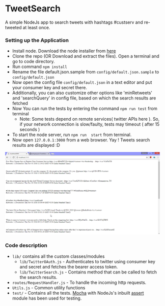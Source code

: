 # TweetSearch
A simple NodeJs app to search tweets with hashtags #custserv and re-tweeted at least once.

### Setting up the Application
* Install node. Download the node installer from [here](https://nodejs.org/en/download/) 
* Clone the repo (OR Download and extract the files). Open a terminal and go to code directory.
* Run command `npm install`
* Rename the file default.json.sample from `config/default.json.sample` to `config/default.json`
* Now open the config file `config/default.json` in a text editor and put your consumer key and secret there.
* Additionally, you can also customize other options like 'minRetweets' and 'searchQuery' in config file, based on which the search results are fetched
* Now You can run the tests by entering the command `npm run test` from terminal
    * Note: Some tests depend on remote services( twitter APIs here ). So, if your network connection is slow/faulty, tests may timeout ( after 15 seconds )
* To start the node server, run `npm run  start` from terminal.
* Now open `127.0.0.1:3000` from a web browser. Yay ! Tweets search results are displayed :D

![SearchResult](https://github.com/abhgangwar/TweetSearch/blob/master/screenshots/browerView.png)

### Code description
* `lib/` contains all the custom classes/modules
    * `lib/TwitterOAuth.js` - Authenticates to twitter using consumer key and secret and fetches the bearer access token.
    * `lib/TwitterSearch.js` - Contains method that can be called to fetch the search results.
* `routes/RequestHandler.js` - To handle the incoming http requests.
* `Utils.js` - Common utility functions
* `test/` - Contains all the tests. [Mocha](https://mochajs.org/) with NodeJs's inbuilt [assert](https://nodejs.org/api/assert.html) module has been used for testing. 
